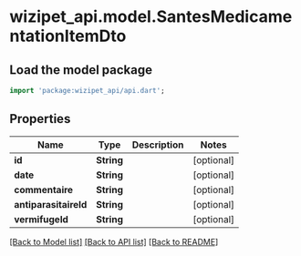 # wizipet_api.model.SantesMedicamentationItemDto

## Load the model package
```dart
import 'package:wizipet_api/api.dart';
```

## Properties
Name | Type | Description | Notes
------------ | ------------- | ------------- | -------------
**id** | **String** |  | [optional] 
**date** | **String** |  | [optional] 
**commentaire** | **String** |  | [optional] 
**antiparasitaireId** | **String** |  | [optional] 
**vermifugeId** | **String** |  | [optional] 

[[Back to Model list]](../README.md#documentation-for-models) [[Back to API list]](../README.md#documentation-for-api-endpoints) [[Back to README]](../README.md)


